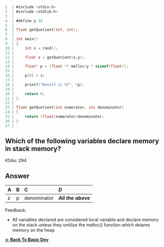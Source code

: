 ```c
1  | #include <stdio.h>
2  | #include <stdlib.h>
3  | 
4  | #define y 10
5  | 
6  | float getQuotient(int, int);
7  | 
8  | int main()
9  | {
10 |     int x = rand();
11 | 
12 |     float z = getQuotient(x,y);
13 |     
14 |     float* p = (float *) malloc(y * sizeof(float));
15 |     
16 |     p[0] = z;
17 |     
18 |     printf("Result is %f", *p);
19 |     
20 |     return 0;
21 | }
22 | 
23 | float getQuotient(int numerator, int denominator)
24 | {
25 |     return (float)numerator/denominator;
26 | }
27 | 
```

## Which of the following variables declare memory in stack memory?

KSAs: 294

## Answer
| A | B | C | ***D*** |
| :--- | :--- | :--- | :--- |
| z | p | denominator | ***All the above*** |


Feedback:

- All variables declared are considered local variable and declare memory on the stack unless they untilize the malloc() function which delares memory on the heap

[**<- Back To Basic Dev**](../../../../Basic_Dev.md)

